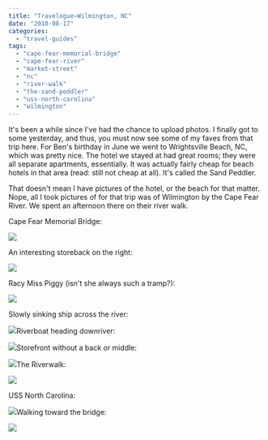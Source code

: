 ```yaml
---
title: "Travelogue—Wilmington, NC"
date: "2010-08-17"
categories: 
  - "travel-guides"
tags: 
  - "cape-fear-memorial-bridge"
  - "cape-fear-river"
  - "market-street"
  - "nc"
  - "river-walk"
  - "the-sand-peddler"
  - "uss-north-carolina"
  - "wilmington"
---
```


It's been a while since I've had the chance to upload photos. I finally got to some yesterday, and thus, you must now see some of my faves from that trip here. For Ben's birthday in June we went to Wrightsville Beach, NC, which was pretty nice. The hotel we stayed at had great rooms; they were all separate apartments, essentially. It was actually fairly cheap for beach hotels in that area (read: still not cheap at all). It's called the Sand Peddler.

That doesn't mean I have pictures of the hotel, or the beach for that matter. Nope, all I took pictures of for that trip was of Wilmington by the Cape Fear River. We spent an afternoon there on their river walk.

Cape Fear Memorial Bridge:

![](http://www.blastanova.com/photoalbum/Adventures/Wilmington/wilmington14.JPG)

An interesting storeback on the right:

![](http://www.blastanova.com/photoalbum/Adventures/Wilmington/wilmington01.jpg)

Racy Miss Piggy (isn't she always such a tramp?):

![](http://www.blastanova.com/photoalbum/Adventures/Wilmington/wilmington02.JPG)

Slowly sinking ship across the river:

![](http://www.blastanova.com/photoalbum/Adventures/Wilmington/wilmington10.JPG)Riverboat heading downriver:

![](http://www.blastanova.com/photoalbum/Adventures/Wilmington/wilmington08.JPG)Storefront without a back or middle:

![](http://www.blastanova.com/photoalbum/Adventures/Wilmington/wilmington28.JPG)The Riverwalk:

![](http://www.blastanova.com/photoalbum/Adventures/Wilmington/wilmington15.JPG)

USS North Carolina:

![](http://www.blastanova.com/photoalbum/Adventures/Wilmington/wilmington27.JPG)Walking toward the bridge:

![](http://www.blastanova.com/photoalbum/Adventures/Wilmington/wilmington20.JPG)


